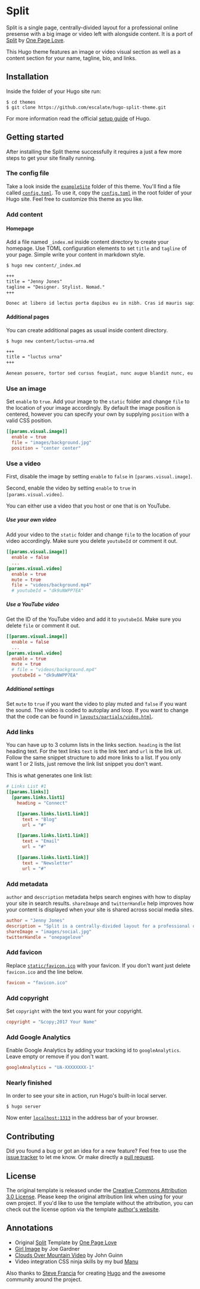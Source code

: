 # Split

Split is a single page, centrally-divided layout for a professional online presense with a big image or video left with alongside content. It is a port of [Split](//onepagelove.com/split) by [One Page Love](//onepagelove.com).

This Hugo theme features an image or video visual section as well as a content section for your name, tagline, bio, and links.

## Installation

Inside the folder of your Hugo site run:

    $ cd themes
    $ git clone https://github.com/escalate/hugo-split-theme.git

For more information read the official [setup guide](//gohugo.io/overview/installing/) of Hugo.


## Getting started

After installing the Split theme successfully it requires a just a few more steps to get your site finally running.


### The config file

Take a look inside the [`exampleSite`](//github.com/escalate/hugo-split-theme/tree/master/exampleSite) folder of this theme. You'll find a file called [`config.toml`](//github.com/escalate/hugo-split-theme/blob/master/exampleSite/config.toml). To use it, copy the [`config.toml`](//github.com/escalate/hugo-split-theme/blob/master/exampleSite/config.toml) in the root folder of your Hugo site. Feel free to customize this theme as you like.


### Add content

#### Homepage

Add a file named `_index.md` inside content directory to create your homepage. Use TOML configuration elements to set `title` and `tagline` of your page. Simple write your content in markdown style.


    $ hugo new content/_index.md


```markdown
+++
title = "Jenny Jones"
tagline = "Designer. Stylist. Nomad."
+++

Donec at libero id lectus porta dapibus eu in nibh. Cras id mauris sapien. Fusce viverra [luctus urna]({{< ref "luctus-urna.md" >}}) ac rutrum. Duis semper elit eu mi facilisis eleifend. Donec semper, [ipsum in]({{< ref "ipsum-in.md" >}}) malesuada congue, [purus sem]({{< ref "purus-sem.md" >}}) ullamcorper massa, sit amet lacinia nibh enim sed massa.
```


#### Additional pages

You can create additional pages as usual inside content directory.


    $ hugo new content/luctus-urna.md


```markdown
+++
title = "luctus urna"
+++

Aenean posuere, tortor sed cursus feugiat, nunc augue blandit nunc, eu sollicitudin urna dolor sagittis lacus. Donec elit libero, sodales nec, volutpat a, suscipit non, turpis. Nullam sagittis. Suspendisse pulvinar, augue ac venenatis condimentum, sem libero volutpat nibh, nec pellentesque velit pede quis nunc.
```


### Use an image

Set `enable` to `true`. Add your image to the `static` folder and change `file` to the location of your image accordingly. By default the image position is centered, however you can specify your own by supplying `position` with a valid CSS position.

```toml
[[params.visual.image]]
  enable = true
  file = "images/background.jpg"
  position = "center center"
```


### Use a video

First, disable the image by setting `enable` to `false` in `[params.visual.image]`.

Second, enable the video by setting `enable` to `true` in `[params.visual.video]`.

You can either use a video that you host or one that is on YouTube.

##### Use your own video

Add your video to the `static` folder and change `file` to the location of your video accordingly. Make sure you delete `youtubeId` or comment it out.

```toml
[[params.visual.image]]
  enable = false
  ...
[params.visual.video]
  enable = true
  mute = true
  file = "videos/background.mp4"
  # youtubeId = "dk9uNWPP7EA"
```

##### Use a YouTube video

Get the ID of the YouTube video and add it to `youtubeId`. Make sure you delete `file` or comment it out.

```toml
[[params.visual.image]]
  enable = false
  ...
[params.visual.video]
  enable = true
  mute = true
  # file = "videos/background.mp4"
  youtubeId = "dk9uNWPP7EA"
```

##### Additional settings

Set `mute` to `true` if you want the video to play muted and `false` if you want the sound. The video is coded to autoplay and loop. If you want to change that the code can be found in [`layouts/partials/video.html`](//github.com/escalate/hugo-split-theme/tree/master/layouts/partials/video.html).


### Add links

You can have up to 3 column lists in the links section. `heading` is the list heading text. For the text links `text` is the link text and `url` is the link url. Follow the same snippet structure to add more links to a list. If you only want 1 or 2 lists, just remove the link list snippet you don't want.

This is what generates one link list:

```toml
# Links List #1
[[params.links]]
  [params.links.list1]
    heading = "Connect"

    [[params.links.list1.link]]
      text = "Blog"
      url = "#"

    [[params.links.list1.link]]
      text = "Email"
      url = "#"

    [[params.links.list1.link]]
      text = "Newsletter"
      url = "#"
```


### Add metadata

`author` and `description` metadata helps search engines with how to display your site in search results. `shareImage` and `twitterHandle` help improves how your content is displayed when your site is shared across social media sites.

```toml
author = "Jenny Jones"
description = "Split is a centrally-divided layout for a professional online presence with a big image or video left with alongside content."
shareImage = "images/social.jpg"
twitterHandle = "onepagelove"
```


### Add favicon
Replace [`static/favicon.ico`](//github.com/escalate/hugo-split-theme/tree/master/static/favicon.ico) with your favicon. If you don't want just delete `favicon.ico` and the line below.

```toml
favicon = "favicon.ico"
```


### Add copyright
Set `copyright` with the text you want for your copyright.

```toml
copyright = "&copy;2017 Your Name"
```


### Add Google Analytics

Enable Google Analytics by adding your tracking id to `googleAnalytics`. Leave empty or remove if you don't want.

```toml
googleAnalytics = "UA-XXXXXXXX-1"
```


### Nearly finished

In order to see your site in action, run Hugo's built-in local server.

    $ hugo server

Now enter [`localhost:1313`](http://localhost:1313) in the address bar of your browser.


## Contributing

Did you found a bug or got an idea for a new feature? Feel free to use the [issue tracker](//github.com/escalate/hugo-split-theme/issues) to let me know. Or make directly a [pull request](//github.com/escalate/hugo-split-theme/pulls).


## License

The original template is released under the [Creative Commons Attribution 3.0 License](//github.com/escalate/hugo-split-theme/blob/master/LICENSE.md). Please keep the original attribution link when using for your own project. If you'd like to use the template without the attribution, you can check out the license option via the template [author's website](//onepagelove.com/split).


## Annotations

- Original [Split](//onepagelove.com/split) Template by [One Page Love](//onepagelove.com)
- [Girl Image](https://unsplash.com/photos/pAs4IM6OGWI) by Joe Gardner
- [Clouds Over Mountain Video](http://www.wedistill.io/videos/clouds-over-the-mountain-hd-stock-video) by John Guinn
- Video integration CSS ninja skills by my bud [Manu](https://twitter.com/manuelmoreale)

Also thanks to [Steve Francia](//github.com/spf13) for creating [Hugo](//gohugo.io) and the awesome community around the project.
